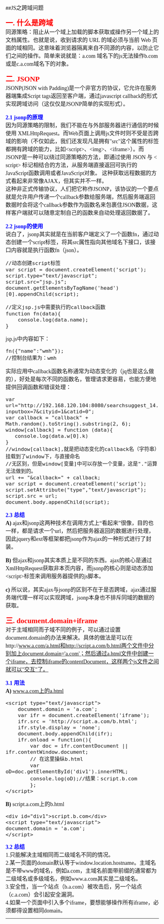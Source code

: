 ##<font face="微软雅黑" size="4">JS之跨域问题

**<font size="5" color="red" >一. 什么是跨域</font>**   
同源策略：阻止从一个域上加载的脚本获取或操作另一个域上的文档属性。也就是说，收到请求的 URL 的域必须与当前 Web 页面的域相同。这意味着浏览器隔离来自不同源的内容，以防止它们之间的操作。简单来说就是：a.com 域名下的js无法操作b.com或是c.a.com域名下的对象。  
 

**<font size="5" color="red" >二. JSONP</font>**  
JSONP(JSON with Padding)是一个非官方的协议，它允许在服务器端集成Script tags返回至客户端，通过javascript callback的形式实现跨域访问（这仅仅是JSONP简单的实现形式）。  

**<font  color="blue">2.1 jsonp的原理</font>**  
因为同源策略的限制，我们不能在与外部服务器进行通信的时候使用 XMLHttpRequest。而Web页面上调用js文件时则不受是否跨域的影响（不仅如此，我们还发现凡是拥有"src"这个属性的标签都拥有跨域的能力，比如<script\>、<img\>、<iframe\>）。而JSONP是一种可以绕过同源策略的方法，即通过使用 JSON 与 < script> 标记相结合的方法，从服务端直接返回可执行的JavaScript函数调用或者JavaScript对象。 这种获取远程数据的方式看起来非常像AJAX，但其实并不一样。  
这种非正式传输协议，人们把它称作JSONP，该协议的一个要点就是允许用户传递一个callback参数给服务端，然后服务端返回数据时会将这个callback参数作为函数名来包裹住JSON数据，这样客户端就可以随意定制自己的函数来自动处理返回数据了。

**<font color="blue">2.2 jsonp的使用</font>**  
说白了，jsonp其实就是在当前客户端定义了一个函数fn，通过动态创建一个script标签，将其src属性指向其他域名下接口，该接口内容就是执行函数fn（json）。   

	//动态创建script标签
    var script = document.createElement('script');
	script.type="text/javascript";
	script.src="jsp.js";
	document.getElementsByTagName('head')[0].appendChild(script);
    
    //定义jsp.js中需要执行的callback函数
	function fn(data){
		console.log(data.name);
	}
jsp.js中内容如下：

	fn({"name":"wmh"});
    //控制台结果为：wmh  

实际应用中callback函数名称通常为动态变化的（jq也是这么做的），好处是每次不同的函数名，管理请求更容易，也能方便地提供回调函数和错误处理：
    
    var url="http://192.168.120.104:8080/searchsuggest_14.do?inputbox=7&cityid=1&catid=0";
	var callback = "callback" + Math.random().toString().substring(2, 6);
    window[callback] = function (data){
       console.log(data.w[0].k)
	}
    //window[callback],就是把动态变化的callback名（字符串）挂载到了window下，与直接命名
    //无区别，但是window[变量]中可以存放一个变量，这是"."运算无法做到的。
	url += "&callback=" + callback;
    var script = document.createElement('script');
    script.setAttribute("type","text/javascript");
    script.src = url;
    document.body.appendChild(script);


**<font color="blue">2.3 总结</font>**  
**A)** ajax和jsonp这两种技术在调用方式上“看起来”很像，目的也一样，都是请求一个url，然后把服务器返回的数据进行处理，因此jquery和ext等框架都把jsonp作为ajax的一种形式进行了封装。
  
**B)**  但ajax和jsonp其实本质上是不同的东西。ajax的核心是通过XmlHttpRequest获取非本页内容，而jsonp的核心则是动态添加<script\>标签来调用服务器提供的js脚本。  

**c)** 所以说，其实ajax与jsonp的区别不在于是否跨域，ajax通过服务端代理一样可以实现跨域，jsonp本身也不排斥同域的数据的获取。  

**<font size="5" color="red" >三. document.domain+iframe</font>**    
对于主域相同而子域不同的例子，可以通过设置document.domain的办法来解决。具体的做法是可以在http://www.a.com/a.html和http://script.a.com/b.html两个文件中分别加上document.domain='a.com'；然后通过a.html文件中创建一个iframe，去控制iframe的contentDocument，这样两个js文件之间就可以"交互"了。    

**<font color="blue">3.1 用法</font>**   
**A)** www.a.com上的a.html

	<script type="text/javascript">
		document.domain = 'a.com';
		var ifr = document.createElement('iframe');
		ifr.src = 'http://script.a.com/b.html';
		ifr.style.display = 'none';
		document.body.appendChild(ifr);
		ifr.onload = function(){
			var doc = ifr.contentDocument || ifr.contentWindow.document;
			// 在这里操纵b.html
			var oD=doc.getElementById('div1').innerHTML;
			console.log(oD);//结果：script.b.com
			};
	</script>	
**B)** script.a.com上的b.html  

	<div id="div1">script.b.com</div>
	<script type="text/javascript">
	document.domain = 'a.com';
	</script>	 

**<font color="blue">3.2 总结</font>**    
1.只能解决主域相同而二级域名不同的情况。  
2.某一页面的domain默认等于window.location.hostname。主域名是不带www的域名，例如a.com，主域名前面带前缀的通常都为二级域名或多级域名，例如www.a.com其实是二级域名。  
3.安全性，当一个站点（b.a.com）被攻击后，另一个站点（c.a.com）会引起安全漏洞。  
4.如果一个页面中引入多个iframe，要想能够操作所有iframe，必须都得设置相同domain。  
</font>  
******

